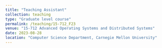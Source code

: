 ```yaml
---
title: "Teaching Assistant"
collection: teaching
type: "Graduate level course"
permalink: /teaching/15-712_F23
venue: "15-712 Advanced Operating Systems and Distributed Systems"
date: 2023-08-28
location: "Computer Science Department, Carnegie Mellon University"
---
```

